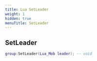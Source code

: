 ```yaml
---
title: Lua SetLeader
weight: 1
hidden: true
menuTitle: SetLeader
---
```

## SetLeader
```lua
group:SetLeader(Lua_Mob leader); -- void
```
